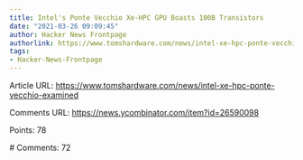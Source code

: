 ```yaml
---
title: Intel's Ponte Vecchio Xe-HPC GPU Boasts 100B Transistors
date: "2021-03-26 09:09:45"
author: Hacker News Frontpage
authorlink: https://www.tomshardware.com/news/intel-xe-hpc-ponte-vecchio-examined
tags:
- Hacker-News-Frontpage
---
```


<p>Article URL: <a href="https://www.tomshardware.com/news/intel-xe-hpc-ponte-vecchio-examined">https://www.tomshardware.com/news/intel-xe-hpc-ponte-vecchio-examined</a></p>
<p>Comments URL: <a href="https://news.ycombinator.com/item?id=26590098">https://news.ycombinator.com/item?id=26590098</a></p>
<p>Points: 78</p>
<p># Comments: 72</p>
